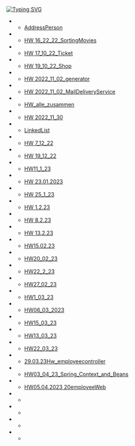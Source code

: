 [![Typing SVG](https://readme-typing-svg.herokuapp.com?font=Fira+Code&duration=1000&pause=1000&color=F70E3F&width=435&lines=DZ+Java)](https://github.com/ArtemWo/Java)
- -   [AddressPerson](https://github.com/ArtemWo/Java/tree/master/AddressPerson)
- -   [HW 16_22_22_SortingMovies ](https://github.com/ArtemWo/Java/tree/master/HW16_22_22_SortingMovies) 
- -   [HW 17_10_22_Ticket ](https://github.com/ArtemWo/Java/tree/master/HW17_10_22_Ticket) 
- -   [HW 19_10_22_Shop ](https://github.com/ArtemWo/Java/tree/master/HW19_10_22_Shop) 
- -   [HW 2022_11_02_generator ](https://github.com/ArtemWo/Java/tree/master/HW2011_11_02_generator) 
- -   [HW 2022_11_02_MailDeliveryService ](https://github.com/ArtemWo/Java/tree/master/HW2022_11_02_MailDeliveryService) 
- -   [HW_alle_zusammen ](https://github.com/ArtemWo/Java/tree/master/HW_alle_zusammen) 
- -   [HW  2022_11_30 ](https://github.com/ArtemWo/Java/tree/master/HW_Java_30_11_22) 
- -   [LinkedList ](https://github.com/ArtemWo/Java/tree/master/LinkedList2) 
- -   [HW 7_12_22 ](https://github.com/ArtemWo/Java/tree/master/HW_Java7_12_22) 
- -   [HW 19_12_22 ](https://github.com/ArtemWo/Java/tree/master/HW_Java19_12_22)
- -   [HW11_1_23](https://github.com/ArtemWo/Java/tree/master/HW11_1_23)
- -   [HW 23.01.2023 ](https://github.com/ArtemWo/Java/tree/master/HW23_1_23)
- -   [HW 25_1_23](https://github.com/ArtemWo/Java/tree/master/HW25_1_23)
- -   [HW 1.2.23 ](https://github.com/ArtemWo/Java/tree/master/HW1_2_23)
- -   [HW 8.2.23](https://github.com/ArtemWo/Java/tree/master/HW8_02_23)
- -   [ HW 13.2.23](https://github.com/ArtemWo/Java/tree/master/HW13_02_2023)
- -   [HW15.02.23](https://github.com/ArtemWo/Java/tree/master/HW15_2_2023)
- -   [HW20_02_23](https://github.com/ArtemWo/Java/tree/master/HW20_02_23)
- -   [HW22_2_23](https://github.com/ArtemWo/Java/tree/master/HW22_2_23)
- -   [HW27_02_23](https://github.com/ArtemWo/Java/tree/master/HW27_02_23)
- -   [HW1_03_23](https://github.com/ArtemWo/Java/tree/master/HW1_03_23)
- -   [HW06_03_2023](https://github.com/ArtemWo/Java/tree/master/HW06_03_2023)
- -   [HW15_03_23](https://github.com/ArtemWo/Java/tree/master/HW15_03_23)
- -   [HW13_03_23](https://github.com/ArtemWo/Java/tree/master/HW13_03_23)
- -   [HW22_03_23](https://github.com/ArtemWo/Java/tree/master/HW22_03_23)
- -   [29.03.23Hw_employeecontroller](https://github.com/ArtemWo/Java/tree/master/Hw_employeecontroller)
- -   [HW03_04_23_Spring_Context_and_Beans](https://github.com/ArtemWo/Java/tree/master/HW03_04_23_Spring_Context_and_Beans)
- -   [HW05.04.2023 20employeeWeb](https://github.com/ArtemWo/Java/tree/master/HW05.04.2023%20employeeWeb_Entity%20%2B%20class%20User/src)
- -   []()
- -   []()
- -   []()
- -   []()
